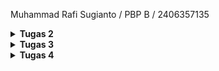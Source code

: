 Muhammad Rafi Sugianto / PBP B / 2406357135

<details>
<Summary><b>Tugas 2</b></Summary>

[TUGAS 2]

0. Membuat sebuah README.md yang berisi tautan menuju aplikasi PWS yang sudah di-deploy

Tautan: https://muhammad-rafi42-egogear.pbp.cs.ui.ac.id/

-----------------------------------------------------------------------------------------------

1. Jelaskan bagaimana cara kamu mengimplementasikan checklist di atas secara step-by-step (bukan hanya sekadar mengikuti tutorial).

Jawab: 
Langkah pertama yang saya lakukan untuk mengimplementasikan checklist diatas adalah memikirkan konsep tugas saya. Dalam tugas individu kali ini, saya memikirkan sebuah toko peralatan sepakbola yang terinspirasi dari fiksi "Blue Lock". Toko ini dikhususkan untuk pemain ambisius yang menjadikan ego mereka sebagai bahan bakar utama, bernama EGO Gear.

Kemudian, langkah selanjutnya saya memulai membuat django project untuk Ego Gear. Saya membuat direktori baru bernama ego-gear dan menambahkan requirements.txt di dalamnya. requirements.txt ini akan berisi dependencies, yaitu komponen, library, framework, atau modul eksternal yang dibutuhkan oleh suatu program bisa berjalan. Kemudian, saya mengaktifkan virtual environment dan menginstall dependencies yang dicantumkan di requirements.txt tadi.

Selanjutnya, saya membuat django project dengan perintah "django-admin startproject ego_gear ." , dengan ini saya telah mengimplementasikan checklist pertama, yaitu "Membuat sebuah proyek Django baru"

Langkah berikutnya adalah mengonfigurasi environment variables. Saya membuat .env dan menambahkan konfigurasi PRODUCTION=false agar django tahu kalau saya sedang di mode development lokal. Saya juga menambahkan .env.prod dan mengisi dengan konfigurasi produksi seperti nama database, host database, dst. Hal ini bertujuan agar pada saat projek django tsb dijalankan di server, dia akan tahu ini pakai database yg mana, skema apa yg digunakan (misal tutorial, tugas individu), dan tahu kalau ini production mode.

Kemudian, saya memodifikasi settings.py agar django bisa baca konfigurasi dari file .env / .env.prod (seperti DB_NAME, DB_USER, PRODUCTION). Saya menambahkan "localhost" dan "127.0.0.1" agar mengizinkan django menerima request dari alamat lokal. Saya juga menambahkan konfigurasi di settings.py agar django bisa membedakan apakah dia sedang running di development atau production, berdasarkan isi file .env. Selain itu juga dilakukan konfigurasi agar django bisa otomatis memilih database berdasarkan environment (PRODUCTION=True atau False), misal ketika PRODUCTION=True maka pakai PostgreSQL dengan kredensial dari .env.prod., sedangkan kalau PRODUCTION=False maka pakai pakai SQLite (file database lokal).

Pada langkah selanjutnya, saya menjalankan perintah python manage.py runserver untuk menerapkan migration django ke database. Migrasi bertujuan supaya struktur database selalu sesuai dengan model yang tertulis di kode. Misalnya ketika menambahkan model baru atau mengubah field di models.py, django tidak otomatis mengubah database. Saat menjalankan python manage.py migrate, django membaca file-file migrasi yang sudah dibuat sebelumnya dan kemudian menerapkan perubahan itu ke database.

Langkah berikutnya yang saya lakukan selanjutnya adalah melakukan push ke github. Sebelum itu tentunya saya telah membuat repo baru di github dan menginisiasi direktori saya sebagai repo git. Saya juga menambahkan file .gitignore agar berkas-berkas yang dicantumkan tidak ikut di-push ke git.

Selanjutnya, saya mengakses https://pbp.cs.ui.ac.id/ dan membuat proyek baru bernama egogear. Saya menyimpan environment variable dan menambahkan url deployment saya pada ALLOWED_HOSTS (settings.py). Saya menjalankan perintah yang terdapat pada informasi project command dan melakukan deployment ke PWS. Dengan melakukan langkah ini saya telah mengimplementasikan checklist ke-tujuh, yaitu "Melakukan deployment ke PWS terhadap aplikasi yang sudah dibuat sehingga nantinya dapat diakses oleh teman-temanmu melalui Internet."

Setelah menyelesaikan rangkaian pembuatan proyek django hingga deployment di atas, selanjutnya saya melangkah ke proses pembuatan aplikasi main. Saya menjalankan perintah "python manage.py startapp main" dan mendaftarkan aplikasi main di settings.py. Hal ini dilakukan dengan menambahkan 'main' ke dalam variabel INSTALLED_APPS. Dengan begitu saya telah mengimplementasikan checklist ke-dua, yaitu "Membuat aplikasi dengan nama main pada proyek tersebut".

Langkah selanjutnya adalah melakukan implementasi dengan html. Saya membuat direktori templates di dalam direktori main, dan menambahkan main.html di dalam direktori templates. Saya mengisi main.html dengan konten sederhana berupa heading yang menampilkan nama toko "EGO Gear" dan isian berupa nama dan kelas. 

Setelah selesai dengan html, saya menyiapkan model yang akan saya gunakan. Berdasarkan deskripsi tugas, model harus mengikuti beberapa ketentuan, yaitu memiliki nama Product, dan memiliki atribut wajib sebagai berikut:
- name sebagai nama item dengan tipe CharField.
- price sebagai harga item dengan tipe IntegerField.
- description sebagai deskripsi item dengan tipe TextField.
- thumbnail sebagai gambar item dengan tipe URLField.
- category sebagai kategori item dengan tipe CharField.
- is_featured sebagai status unggulan item dengan tipe BooleanField.

Untuk mengimplementasikannya, saya menambahkan model sebagai berikut di dalam model.py:

class Product(models.Model):
    id = models.UUIDField(primary_key=True, default=uuid.uuid4, editable=False)
    name = models.CharField(max_length=100)                 
    price = models.IntegerField()                           
    description = models.TextField()                        
    thumbnail = models.URLField(blank=True, null=True)      
    category = models.CharField(max_length=100)              
    is_featured = models.BooleanField(default=False)        
    stock = models.PositiveIntegerField(default=0)
    brand = models.CharField(max_length=50, blank=True, null=True)
    rating = models.FloatField(default=0.0)

    def __str__(self):
        return f"{self.name} - {self.category}"

Pada model tersebut saya menambahkan beberapa atribut pelengkap seperti stock, brand, dan rating. Pada step ini, saya telah mengimplementasikan checklist ke-empat, yaitu "Membuat model pada aplikasi main". Saya juga telah menjalankan migrasi pada model dengan perintah "python manage.py makemigrations" dan "python manage.py migrate"

Langkah selanjutnya yang saya lakukan adalah menghubungkan view dengan template. Tujuan dari tahap ini adalah agar data dari database bisa ditampilkan dengan template, hal ini memerlukan perantara dari views (views.py). Saya menambahkan fungsi show_main di views.py yang akan menerima http request dan mengembalikan respons berupa halaman html. Pada fungsi ini data-data yang ingin ditampilkan di template berupa nama toko, nama mahasiswa, dan kelas akan di-hardcode pada dictionary, jadi views tidak mengambil datanya langsung dari database. Dengan melakukan langkah ini, saya telah mengimplementasi checklist ke-lima, yaitu "Membuat sebuah fungsi pada views.py untuk dikembalikan ke dalam sebuah template HTML yang menampilkan nama aplikasi serta nama dan kelas kamu."

Selanjutnya adalah tahap routing url project. Tahap ini dibagi menjadi routing url pada tingkat proyek dan routing url pada tingkat aplikasi. Pada tingkat proyek, routing url dilakukan dengan menambahkan "path('', include('main.urls'))" pada urls.py tingkat proyek. Tahap ini berfungsi agar saat ada request ke root proyek (''), teruskan ke routing yang ada di aplikasi main. Secara sederhana, routing pada tingkat proyek berfungsi sebagai gerbang utama yang memutuskan aplikasi mana yang akan menangani request. Kemudian tahap berlanjut ke routing tingkat aplikasi.

Routing pada tingkat aplikasi dilakukan dengan membuat berkas urls.py pada direktori main. Kemudian saya mengimpor fungsi path dari django, path digunakan untuk mendefinisikan pola url dan menentukan view mana yang dijalankan saat url itu diakses. Pada urls.py tsb saya mendefinisikan path dengan path('', show_main, name='show_main'). Sehingga, jika ada request ke root aplikasi, django akan memanggil fungsi show_main untuk menyiapkan data dan merender template. 

Dengan dua langkah tersebut, saya telah mengimplementasi checkpoint ke-tiga dan ke-enam, yaitu "Melakukan routing pada proyek agar dapat menjalankan aplikasi main." dan "Membuat sebuah routing pada urls.py aplikasi main untuk memetakan fungsi yang telah dibuat pada views.py."

-----------------------------------------------------------------------------------------------

2. Buatlah bagan yang berisi request client ke web aplikasi berbasis Django beserta responnya dan jelaskan pada bagan tersebut kaitan antara urls.py, views.py, models.py, dan berkas html.

Jawab: 
![Bagan](<WhatsApp Image 2025-09-09 at 23.14.32_594a1523.jpg>)

Penjelasan: Request dari client pertama kali masuk ke urls.py tingkat proyek untuk dicek aturan routingnya. Jika ada yang sesuai, request lanjut ke urls.py tingkat aplikasi. Dari sana, request diarahkan ke views.py. View bertugas memproses logika, bisa berinteraksi dengan models.py seperti membaca atau menulis data ke database. Setelah data siap, view memanggil template untuk merender data tsb ke dalam bentuk HTML. Hasil render template ini kemudian dikirim kembali ke client sebagai HTTP response.

Kaitan antara urls.py, views.py, models.py, dan html adalah seagai berikut:
- urls.py akan menerima http request dan mengecek pola URL yang cocok, kemudian menunjuk ke fungsi yang ada di views.py.
- views.py bertugas mengerjakan logika dan memproses data dari database melalui models.py
- data yang telah diproses, views memanggil template berupa file .html untuk merender data tsb
- hasil render template dikirim kembali ke client sebagai http response

-----------------------------------------------------------------------------------------------

3. Jelaskan peran settings.py dalam proyek Django!

Jawab: Sesuai dengan namanya, settings.py berperan dalam mengatur bagaimana proyek berjalan, settings.py memastikan smeua komponen dalam proyek berjalan sesuai konfigurasi. Jika dalam kasus tugas individu kali ini, saya memanfaatkan peran settings.py sebagai pengatur perilaku proyek django agar sesuai dengan environment tempat dia dijalankan. settings.py bertugas membaca variabel dari .env atau .env.prod agar kredensial database dan mode aplikasi dipisahkan secara aman. settings.py juga berperan mengatur host mana saja yang boleh mengakses aplikasi, misalnya dengan menambahkan localhost dan 127.0.0.1 supaya request dari alamat lokal diterima. Selanjutnya , settings.py menentukan apakah aplikasi berjalan di development atau production dengan membaca variabel PRODUCTION, lalu memilih database yang sesuai, misal SQLite untuk development karena lebih sederhana, atau PostgreSQL dengan kredensial lengkap untuk production. Dengan begitu, settings.py berperan sebagai pengendali utama yang memastikan django bisa beradaptasi pada environmentnya.

-----------------------------------------------------------------------------------------------

4. Bagaimana cara kerja migrasi database di Django?

Jawab: Sebelum menjawab tentang cara kerja migrasi database, ada baiknya saya menjelaskan terlebih dahulu tentang database dan model. Database adalah tempat menyimpan data aplikasi yang tersusun dalam tabel dengan kolom dan baris, terstruktur, dan kuat untuk dipakai aplikasi.
Di django, kita tidak bisa langsung menulis tabel database, oleh karena itu digunakan model, yg merupakan representasi tabel database dalam bentuk class Python yang ditulis di models.py.

Migrasi adalah cara django untuk menerjemahkan perubahan di models.py menjadi instruksi yang mengubah struktur database. Django mencatat perubahan dalam file migrasi, lalu ketika dijalankan dengan perintah python manage.py migrate, Django akan mengeksekusi instruksi tersebut ke database sehingga tabel benar-benar dibuat atau diperbarui. Dengan begini kita bisa mengubah struktur data lewat kode Python (model), lalu melakukan migrasi agar perubahan itu sinkron dengan database.

-----------------------------------------------------------------------------------------------

5. Menurut Anda, dari semua framework yang ada, mengapa framework Django dijadikan permulaan pembelajaran pengembangan perangkat lunak?

Jawab: Menurut saya django dijadikan permulaan pembelajaran pengembangan perangkat lunak karena lebih mudah dipelajari dan menyediakan alur pengembangan yang lengkap. Selain itu framework django lebih umum digunakan oleh pemula dan video tutorialnya banyak ditemukan di internet, sehingga menjadikan django salah satu framework yang mudah dipelajari. 

-----------------------------------------------------------------------------------------------

6. Apakah ada feedback untuk asisten dosen tutorial 1 yang telah kamu kerjakan sebelumnya?

Jawab: Penjelasan tutorial sudah sangat baik dan lengkap karena tidak hanya menyediakan langkah yg harus dilakukan, melainkan juga menjelaskan kegunaan dari tiap kode serta konsep yang mendasarinya, makasih kak :D

</details>

<details>
<Summary><b>Tugas 3</b></Summary>

[TUGAS 3]

1. Jelaskan mengapa kita memerlukan data delivery dalam pengimplementasian sebuah platform?
 
Jawab: Sebelum menjawab pertanyaan ii, saya akan menjelaskan terlebih dahulu apa itu data delivery. Data delivery adalah proses mengirim atau menyampaikan data dari satu tempat ke tempat lain agar bisa digunakan. Dalam konteks ini, tempat bisa berupa database tempat data disimpan, server atau backend tempat data diproses, template HTML di frontend tempat data ditampilkan ke pengguna, atau sistem lain yg menerima data melalui API seperti JSON atau XML.

Data delivery diperlukan dalam pengimplementasian sebuah platform karena data harus sampai ke pihak atau sistem yang membutuhkannya. Data delivery memastikan informasi yang tersimpan di database atau di backend dapat berpindah ke frontend untuk ditampilkan, atau ke sistem lain melalui API agar bisa diproses lebih lanjut. Jika tidak ada data delivery, maka input dari pengguna, misal melalui form, tidak bisa tersimpan di server, dan data yg sudah ada di server tidak bisa diakses oleh pengguna maupun aplikasi lain karena tidak adanya pergerakan data. Data delivery adalah mekanisme yang membuat data bergerak ke tempat yang membutuhkannya, sehingga platform bisa berjalan dengan interaktif.

-----------------------------------------------------------------------------------------------

2. Menurutmu, mana yang lebih baik antara XML dan JSON? Mengapa JSON lebih populer dibandingkan XML?

Jawab: Menurut saya, JSON terasa lebih sederhana dan mudah dipahami dibanding XML. Misal ketika ingin melihat informasi tentang seseorang. Dengan JSON, data ditulis dalam format key value, misal:

 {"name": "Burhan", "age": 25"}
 
Menurut saya teks tersebut bisa langsung dimengerti bahwa nama orang itu Burhan dan usianya 25 tahun.

Sementara itu, dengan XML, informasi yang sama ditulis dengan tag pembuka dan penutup, misal:

 <person>
    <name>Burhan</name>
    <age>25</age>
</person>
 
Bagi orang yang tidak terbiasa dengan kode, tanda < > dan struktur yang terdiri dari banyak lapisan bisa membuat data terlihat lebih rumit untuk dibaca. JSON terlihat lebih ringkas, rapi, dan langsung ke inti informasi, sehingga lebih mudah dibaca dan dimengerti.

Selain karena kemudahan pembacaan yang saya sebutkan sebelumnya, ada beberapa alasan lain yang menjadikan JSON lebih populer dibandingkan XML. Diantaranya adalah karena JSON lebih efisien untuk dikirim lewat jaringan karena ukurannya lebih kecil dan lebih mudah diproses oleh bahasa pemrograman modern.

-----------------------------------------------------------------------------------------------

3. Jelaskan fungsi dari method is_valid() pada form Django dan mengapa kita membutuhkan method tersebut?

Jawab: Method is_valid() berfungsi untuk mengecek apakah data yang dikirim melalui telah memenuhi semua ketentuan yang ditetapkan. Dalam kasus tugas kali ini, karena form dibuat dari model menggunakan ModelForm, maka aturan yang sudah ditentukan di model otomatis diterapkan di form (misalnya menentukan tipe data dan jumlah karakter maksimal yang bisa dimasukkan di form).

Method ini diperlukan karena kita tidak ingin kasus seperti data kosong atau salah tipe tersimpan di database. Dengan is_valid(), kita memastikan hanya data yang benar dan sesuai aturan yang diterima dan diproses, sehingga aplikasi lebih aman dan data tetap konsisten.

-----------------------------------------------------------------------------------------------

4. Mengapa kita membutuhkan csrf_token saat membuat form di Django? Apa yang dapat terjadi jika kita tidak menambahkan csrf_token pada form Django? Bagaimana hal tersebut dapat dimanfaatkan oleh penyerang?

Jawab: Sebelum menjawab pertanyaan ini, saya akan menjelaskan terlebih dahulu apa yg dimaksud dengan CSRF token. CSRF token adalah kode unik yang dibuat oleh server dan disisipkan ke dalam form HTML untuk melindungi aplikasi dari serangan CSRF. Kode ini akan berfungsi sebagai tanda pengenal rahasia untuk memastikan request yang dikirim ke server berasal dari pengguna asli dan dari aplikasi itu sendiri, bukan dari pihak ketiga. 

Serangan CSRF itu sendiri adalah jenis serangan di mana penyerang mencoba membuat request palsu ke server menggunakan sesi login pengguna tanpa sepengetahuan pengguna. Oleh karena itu kita membutuhkan csrf_token saat membuat form di Django. Dengan menambahkan {% csrf_token %} di form, Django akan menyisipkan token unik yang terkait dengan sesi pengguna. Token ini dikirim bersama data form ketika pengguna submit. Server kemudian akan memeriksa token tersebut. Jika token valid, request diproses, namun jika token tidak ada atau salah, request ditolak.

Jika kita tidak menambahkan csrf_toke pada form Django, maka server tidak bisa membedakan request asli dari request palsu. Sehingga setiap request yang datang dari browser pengguna dianggap sah.

Hal ini dapat dimanfaatkan oleh penyerang dengan membuat halaman web jahat yang terlihat normal. Misalkan pengguna membuka halaman itu saat sedang login di situs lain yang tidak menerapkan csrf_token, maka halaman jahat bisa mengirim perintah palsu ke situs yang dimana ia sedang login (misalnya memindahkan uang atau mengubah data tanpa disadari pengguna). Karena server mengira request berasal dari pengguna tsb, maka perintah palsu tadi bisa dijalankan.

-----------------------------------------------------------------------------------------------

5. Jelaskan bagaimana cara kamu mengimplementasikan checklist di atas secara step-by-step (bukan hanya sekadar mengikuti tutorial).

Jawab: 
Langkah pertama yang saya lakukan adalah membuat form sederhana untuk menginput produk baru pada aplikasi. Tapi sebelum itu, saya memberi beberapa perubahan pada model dengan menghapus beberapa atribut yang menurut saya tidak perlu, dan melakukan migrasi pada model. Selanjutnya untuk membuat form sederhana, saya menyiapkan sebuah class bernama ProductForm yang akan mewarisi ModelForm. Karena memakai ModelForm, form akan digenerate secara otomatis berdasarkan fields yg telah ditentukan. Selain itu, data yang diisi lewat form bisa langsung divalidasi dan disimpan sebagai objek product di database cukup dengan form.save(). 

Langkah selanjutnya yang saya lakukan adalah menghubungkan form dan data product dengan tampilan web. Saya mengimport beberapa fungsi bantu dari Django seperti render, redirect, dan get_object_or_404, masing2 berguna untuk merender template HTML, meredirect halaman setelah data tersimpan, dan mengambil objek dari database. 

Setelahnya, saya menambahkan .objects.all(), untuk mengambil semua product dari database, di fungsi show_main. Saya juga menambahkan fungsi create_product dan show_product. Fungsi create_product digunakan untuk menghasilkan form dimana pengguna dapat memasukkan data untuk product baru. Sementara show_product berguna untuk menampilkan product berdasarkan id, fungsi ini menggunakan get_object_or_404 sehingga akan mengembalikan halaman 404 ketika product tidak ditemukan. Saya mengimport kedua fungsi create_product dan show_product tersebut ke urls.py,dan menambahkan path urlnya di urlpatterns.

Berikutnya, saya melakukan implementasi skeleton pada kerangka views. Hal ini dilakukan supaya semua halaman pada tampilan web memiliki dasar yang sama. Saya menambahkan tag {% block %} dan {% endblock %} sebagai template dimana fitur unik tiap halaman diletakkan. Saya juga mengonfigurasi settings.py agar mendeteksi base.html sebagai file template.

Setelahnya, saya memperbarui main.html agar bisa menampilkan data product dan menambahkan tombol Add Product yang akan meredirect pengguna ke form. Kemudian saya membuat file create_product.html, yaitu form input data ketika menambahkan produk baru. Dengan ini, saya telah mengimplementasikan checklist ke-4, yaitu "Membuat halaman form untuk menambahkan objek model pada app sebelumnya." Saya juga membuat product_detail.html untuk halaman yang menampilkan detail produk. Dengan ini saya telah mengimplementasikan checklist ke-5, yaitu "Membuat halaman yang menampilkan detail dari setiap data objek model".

Pada rangkaian langkah tersebut juga saya telah mengimplementasikan checkpoint ke-3,yaitu "Membuat halaman yang menampilkan data objek model yang memiliki tombol "Add" yang akan redirect ke halaman form, serta tombol "Detail" pada setiap data objek model yang akan menampilkan halaman detail objek."

Selanjutnya, saya menambahkan url deployment saya pada CSRF_TRUSTED_ORIGINS di settings.pyHal ini dilakukan untuk memberitahu Django bahwa alamat website yang sudah kamu deploy adalah alamat yang aman dan dipercaya untuk menerima permintaan yang membawa CSRF token.

Setelah menyelesaikan fitur form dan menampilkan detail produk, saya lanjut ke menampilkan data dalam bentuk XML dan JSON. Untuk melakukan implementasi tersebut, saya mengimport HttpResponse, serializers, dan menambahkan 2 fungsi baru di views.py. Fungsi pertama, show_xml akan mengambil semua objek produk dalam database, dan menerjemahkannya menjadi format xml, kemudian mengembalikan seluruh data produk dalam format xml sebagai http response. Fungsi kedua, show_json, juga akan mengambil semua objek produk dalam database, namun menerjemahkannya menjadi format json, kemudian mengembalikan seluruh data produk dalam format json sebagai http response. 

Selanjutnya saya juga menambahkan 2 fungsi lagi, show_xml_by_id dan show_json_by_id, yg berfungsi untuk mengembalikan data dalam bentuk xml dan json, tapi berdasarkan id. Cara kerjanya sama dengan 2 fungsi sebelumnya, tapi kita tidak mengambil semua objek dalma database, melainkan melakukan filter berdasarkan id dengan news_item = News.objects.filter(pk=news_id). Setelah itu saya juga mengimport keempat fungsi tadi ke urls.py dan menambahkan pathnya di urlpatterns. Dengan ini, saya telah mengimplementasikan checklist pertama dan kedua, yaitu "Tambahkan 4 fungsi views baru untuk melihat objek yang sudah ditambahkan dalam format XML, JSON, XML by ID, dan JSON by ID." dan "Membuat routing URL untuk masing-masing views yang telah ditambahkan pada poin 1."

-----------------------------------------------------------------------------------------------

6. Apakah ada feedback untuk asdos di tutorial 2 yang sudah kalian kerjakan?

Jawab: Sejujurnya saya masih bingung tentang kegunaan postman selain membaca data dalam xml dan json, tapi selain itu penjelasan tutorial sudah sangat baik dan lengkap karena tidak hanya menyediakan langkah yg harus dilakukan, melainkan juga menjelaskan kegunaan dari tiap kode serta konsep yang mendasarinya, makasih kak :D

-----------------------------------------------------------------------------------------------

7. Mengakses keempat URL di poin 2 menggunakan Postman, membuat screenshot dari hasil akses URL pada Postman, dan menambahkannya ke dalam README.md.

Jawab:

![Mengakses URL views JSON by ID](json_id.jpg) 
![Mengakses URL views xml](xml.jpg) 
![Mengakses URL views xml by ID](xml_id.jpg) 
![Mengakses URL views JSON](json.jpg)

</details>

<details>
<Summary><b>Tugas 4</b></Summary>

1. Apa itu Django AuthenticationForm? Jelaskan juga kelebihan dan kekurangannya.

Jawab:
Django AuthenticationForm adalah form bawaan Django untuk menangani login user.
Form ini akan berisi field username dan password. Ketika data form dikirim dengan POST, Django akan memeriksa apakah data valid dan kemudian mencocokkan username dan password dengan data user di database. Jika berhasil, kita dapat memanggil get_user() untuk mendapatkan objek User yg sudah terautentikasi dan kemudian melakukan login dengan fungsi login().

Kelebihan dari AuthenticationForm adalah mudah digunkan. AuthenticationFrom merupakan bagian dari sistem autentikasi Django, sehingga kita tidak perlu membuat form login dari nol.  AuthenticationFrom juga aman karena langsung pakai sistem autentikasi Django (misal untuk hash password, cek akun nonaktif). AuthenticationForm juga mudah dipakai dan bisa dicustom tampilan atau pesannya.

Daru segi kekurnagan, Django AuthenticationFrom memiliki tampilan yg polos, sehingga biasanya perlu diubah agar sesuai desain web. Selain itu Django AuthenticationForm hanya mendukung login username dan password, namun fitur tambahan  seperti login lewat email, OTP, dst harus dibuat manual.

-----------------------------------------------------------------------------------------------

2. Apa perbedaan antara autentikasi dan otorisasi? Bagaiamana Django mengimplementasikan kedua konsep tersebut?

Jawab: 
Autentikasi adalah proses memvalidasi identitas user atau sistem untuk memastikan bahwa ia benar-benar pihak yang valid. Biasanya dilakukan dengan membandingkan kredensial (misal username, password, OTP, dst) yang diberikan user dengan data yang sudah tersimpan di sistem.

Otorisasi adalah proses menentukan hak atau izin yang dimiliki user setelah identitasnya berhasil diverifikasi melalui autentikasi. 

Bagaimana Django mengimplementasikan kedua konsep tsb? Dalam mengimplementasikan autentikasi, Django menyediakan sistem bawaan yang terdiri dari model User, form dan view siap pakai (misal AuthenticationForm, LoginView, LogoutView), backend autentikasi, session, cookie, dan middleware (AuthenticationMiddleware, SessionMiddleware). Alurnya, misal ketika user login:
> Form login dikirim ke server.
> Django memanggil authenticate() untuk memeriksa kecocokan kredensial dengan data user di database.
> Misal valid, login() membuat session di server dan mengirim cookie sessionid ke browser.
> Pada request selanjutnya, middleware membaca session dan menempelkan objek user ke request.user, sehingga sistem selalu mengenali siapa user yg sedang aktif.

Sementara itu untuk otorisasi, Django akan menggunakan permission dan group untuk menentukan apa yang boleh dilakukan user. Setiap model secara default punya permission (add, change, delete, view), dan kita bisa membuat permission custom. Hak akses ini bisa dicek di view menggunakan decorator seperti @login_required, @permission_required, dst.

-----------------------------------------------------------------------------------------------

3. Apa saja kelebihan dan kekurangan session dan cookies dalam konteks menyimpan state di aplikasi web?

Jawab: 
Session dan cookies adalah dua cara utama untuk menyimpan state di aplikasi web. Cookies adalah data kecil yg disimpan langsung di browser user. Kelebihannya, cookies bisa bertahan antar sesi jika diatur masa berlakunya, mudah diakses oleh kode di sisi client, dan tidak memerlukan penyimpanan di server. Namun, cookies memiliki keterbatasan ukuran, biasanya cuma bbrp kb, dan kurang aman untuk menyimpan data sensitif. Selain itu, setiap request ke server membawa cookie, sehingga dapat menambah beban jaringan.

Session menyimpan data di server dan mengaitkannya dengan user melalui session ID yg biasanya disimpan di cookie. Session lebih aman karena data sensitif tidak langsung tersimpan di browser, bisa menampung informasi yg lebih besar, dan server memiliki kontrol penuh terhadap data dan masa berlaku session. Kekurangannya, session membutuhkan penyimpanan di server sehingga bisa membebani memori jika banyak user. Selain itu, jika session ID dicuri, penyerang bisa mengakses session user.

-----------------------------------------------------------------------------------------------

4. Apakah penggunaan cookies aman secara default dalam pengembangan web, atau apakah ada risiko potensial yang harus diwaspadai? Bagaimana Django menangani hal tersebut?

Jawab: 
Cookies tidak sepenuhnya aman dalam pengembangan web karena data disimpan di browser pengguna dan bisa diakses atau dimodifikasi. 

Beberapa resiko yg mungkin terjadi termasuk pencurian cookie, di mana penyerang bisa mengambil cookie seperti sessionid dan menyamar sebagai pengguna yg sah, manipulasi cookie oleh pengguna sendiri jika datanya tidak dienkripsi atau di-hash, serta serangan XSS yg bisa membaca atau menulis cookie.

Django menangani masalah keamanan ini dengan beberapa mekanisme. Salah satunya adalah, data sensitif tidak langsung disimpan di cookie, melainkan di server, sementara cookie hanya membawa session ID untuk mengidentifikasi pengguna.
Dibanding menyimoan info penting seperti username, password, atau hak akses langsung di browser yg mana bisa saja dibaca atau dimodif oleh user atau pihak ketiga, Django hanya menyimpan session ID di cookie. Session ID ini hanyalah angka atau string unik yang menjadi “kunci” untuk mengambil data lengkap user yang tersimpan di server.
Setiap kali browser mengirim request ke server, cookie dengan session ID tsb ikut dikirim, lalu Django mencari data session yang cocok di server dan menempelkan objek user ke request.user. Dengan cara ini, data sensitif tetap berada di server dan tidak mudah dicuri atau dimanipulasi, sementara browser hanya membawa identifier kecil yang aman.

-----------------------------------------------------------------------------------------------

5. Jelaskan bagaimana cara kamu mengimplementasikan checklist di atas secara step-by-step (bukan hanya sekadar mengikuti tutorial).

Jawab: 
Langkah pertama yang saya lakukan adalah membuat fitur registrasi, login, dan logout. Pertama, saya membuka views.py dan mengimport UserCreationForm dan messages. UserCreationForm adalah sebuah form bawaan yg disediakan oleh django untuk mempermudah pembuatan form registrasi user. Kemudian, saya membuat fungsi register di views.py. Fungsi register memanfaatkan UserCreationForm untuk membuat form dimana user bisa mengisi data registrasi akun, jika data yg disubmit valid maka akun berhasil dibuat. Selanjutnya, saya melakukan routing terhadap fungsi tsb di urls.py. Saya mengimpor fungsi register di urls.py dan menambahkan pathnya di urlpatterns. Saya juga membuat register.html sebagai tampilan halaman register.

Selanjutnya adalah membuat fitur login. Saya melakukan import authenticate, login, dan AuthenticationForm di views.py.
Fungsi2 tsb akan dimanfaatkan untuk membuat fungsi login_user. Fungsi login_user akan melakukan autentikasi dan memverifikasi identitas user sesuai apa yg diinput di form login. Jika valid (data usernme dan password cocok dengan yg di database) maka dijalankan fungsi login yg membuat session login user tsb. Kemudian membuat login.html sebagai tampilan halaman login. Langkah selanjutnya adalah melakukan routing, saya mengimport fungsi login_user ke urls.py dan menambahkan pathnya ke urlpatterns.

Fitur selanjutnya adalah logout. Saya melakukan import logout, authenticate, dan login, yang akan dimanfaatkan untuk membuat fungsi logout_user. Fungsi logout_user akan menghapus sesi user yang saat ini sedang login dan mengarahkan user ke halaman login. Kemudian, di main.html ditambahkan sebuah tombol berisi url yg mengarahkan ke fungsi logout_user. Setelah itu saya melakukan routing untuk fungsi logout_user, saya mengimport logout_user di urls.py dan menambahkan pathnya ke urlpatterns.

Langkah selanjutnya yg saya lakukan adalah membuat agar halaman utama dan produk hanya bisa diakses oleh user yang sudah login. Saya mengimport decorator login_required, decorator login_required  dipakai untuk membatasi akses ke sebuah view agar hanya bisa dijalankan oleh user yg sudah terautentikasi, yaitu user memiliki session login yg aktif. Decorator ini ditambahkan di views.py diatas show_main dan show_product. 

Dengan menyelesaikan rangkaian langkah di atas, saya telah mengimplementasikan checklist pertama, yaitu "Mengimplementasikan fungsi registrasi, login, dan logout untuk memungkinkan user mengakses aplikasi sebelumnya sesuai dengan status login/logoutnya."

Selanjutnya adalah menerapkan cookies. Saya mengimport HttpResponseRedirect, reverse, dan datetime pada views.py. Kemudian, saya memodifikasi fungsi login_user agar dapat menyimpan cookies last login user. Jadi ketika user telah login dan terautentikasi, maka cookie bernama last_login akan ditambahkan pada HTTP response. Nilainya adalah timestamp saat login (waktu server saat itu, diubah ke string). Cookie ini akan tersimpan di browser user. Kemudian, saya memodifikasi fungsi show_main dan main.html agar bisa menampilkan data login terakhir, implementasinya adalah dengan membaca dari cookies. Setelah itu saya juga memodifikasi fungsi logout_user agar dapat menghapus cookies last login saat user melakukan logout.

Setelah itu saya kana menghubungkan model Product dengan user, dengan begitu user yg sedang login bisa melihat product yg ia buat sendiri. Saya mengimport User pada models.py. Kemudian saya mendefinisikan relasi banyak ke satu pada model Product. Artinya banyak product bisa dimiliki oleh satu user. Setelah memodifikasi model, saya melakukan migrasi. 

Setelah melakukan migrasi, saya memodifikais fungsi di views.py lainnya. Di create_product saya memodifikasi agar field user pada tiap produk menjadi nama dari user yang sedang login (product_entry.user = request.user), saya juga memodifikais show_main yang bisa menampilkan smeua produk berdasarkan filter, yaitu Universal (product dari semua user) atau Personal (produk pribadi). Usernae pada halaman main juga dimodifikais sehingga akan langsung mengambil dari user yang sedang login saat ini. Selanjutnya adalah memodifikasi template, yaitu pada main.html untuk menambahkan tombol filter untuk menentukan produk apa yg akan ditampilkan. Selain main.html, di product_details.html juga ditambahkan nama dari pembuat produk. 

Dengan ini saya telah mengimplementasikan checklist ketiga dan keempat, yaitu "Menghubungkan model Product dengan User" dan "Menampilkan detail informasi user yang sedang logged in seperti username dan menerapkan cookies seperti last_login pada halaman utama aplikasi."

-----------------------------------------------------------------------------------------------

6. Membuat dua (2) akun pengguna dengan masing-masing tiga (3) dummy data menggunakan model yang telah dibuat sebelumnya untuk setiap akun di lokal.

![Akun pengguna 1 dengan 3 produk dummy](<user 1.jpg>)![](<user 1 full.jpg>) 

![Akun pengguna 2 dengan 3 produk dummy](<user 2.jpg>)![](<user 2 full.jpg>)

</details>